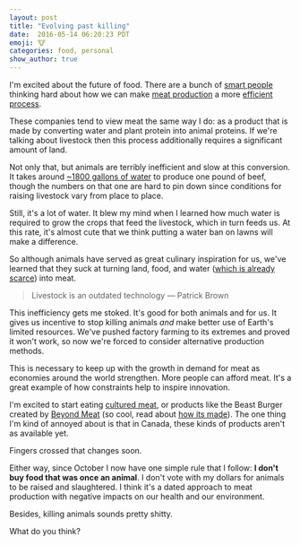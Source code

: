 ```yaml
---
layout: post
title: "Evolving past killing"
date:  2016-05-14 06:20:23 PDT
emoji: 🐮
categories: food, personal
show_author: true
---
```


I'm excited about the future of food. There are a bunch of [smart people][gates-future-food]
thinking hard about how we can make [meat production][mosa-meat] a more [efficient process][impossible-foods].

These companies tend to view meat the same way I do: as a product that is made
by converting water and plant protein into animal proteins. If we're talking
about livestock then this process additionally requires a significant amount of
land.

Not only that, but animals are terribly inefficient and slow at this conversion.
It takes around [~1800 gallons of water][water-beef] to produce one pound of beef,
though the numbers on that one are hard to pin down since conditions for raising
livestock vary from place to place.

Still, it's a lot of water. It blew my mind when I learned how much water is
required to grow the crops that feed the livestock, which in turn feeds us. At
this rate, it's almost cute that we think putting a water ban on lawns will make
a difference.

So although animals have served as great culinary inspiration for us, we've
learned that they suck at turning land, food, and water
([which is already scarce][water-scarcity]) into meat.

> Livestock is an outdated technology
> — Patrick Brown

This inefficiency gets me stoked. It's good for both animals and for us. It gives us
incentive to stop killing animals _and_ make better use of Earth's limited resources.
We've pushed factory farming to its extremes and proved it won't work, so now we're
forced to consider alternative production methods.

This is necessary to keep up with the growth in demand for meat as economies around
the world strengthen. More people can afford meat. It's a great example of
how constraints help to inspire innovation.

I'm excited to start eating [cultured meat][memphis-meats], or products like the
Beast Burger created by [Beyond Meat][beyond-meat] (so cool, read about
[how its made][beyond-meat-feature]). The one thing I'm kind of annoyed about is that in Canada, these
kinds of products aren't as available yet.

Fingers crossed that changes soon.

Either way, since October I now have one simple rule that I follow: **I don't
buy food that was once an animal**. I don't vote with my dollars for animals to
be raised and slaughtered. I think it's a dated approach to meat production with
negative impacts on our health and our environment.

Besides, killing animals sounds pretty shitty.

What do you think?

[impossible-foods]: //impossiblefoods.com/
[beyond-meat]: //beyondmeat.com/
[beyond-meat-feature]: //www.outsideonline.com/1928211/top-secret-food-will-change-way-you-eat
[memphis-meats]: //www.memphismeats.com/
[mosa-meat]: //www.bbc.com/news/science-environment-34540193
[gates-future-food]: //www.gatesnotes.com/About-Bill-Gates/Future-of-Food
[water-beef]: //foodtank.com/news/2013/12/why-meat-eats-resources
[water-scarcity]: //www.worldwildlife.org/threats/water-scarcity
